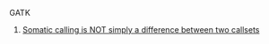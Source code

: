 GATK

1. [Somatic calling is NOT simply a difference between two callsets](https://software.broadinstitute.org/gatk/documentation/article?id=11127)
